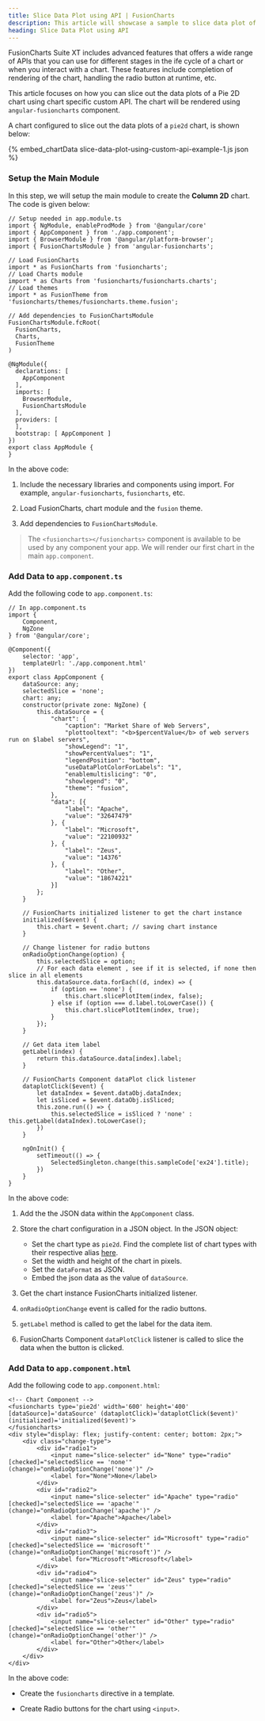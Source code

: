 ```yaml
---
title: Slice Data Plot using API | FusionCharts
description: This article will showcase a sample to slice data plot of the pie chart using chart specific custom API .
heading: Slice Data Plot using API
---
```


FusionCharts Suite XT includes advanced features that offers a wide range of APIs that you can use for different stages in the ife cycle of a chart or when you interact with a chart. These features include completion of rendering of the chart, handling the radio button at runtime, etc.

This article focuses on how you can slice out the data plots of a Pie 2D chart using chart specific custom API. The chart will be rendered using `angular-fusioncharts` component. 

A chart configured to slice out the data plots of a `pie2d` chart, is shown below:

{% embed_chartData slice-data-plot-using-custom-api-example-1.js json %}

### Setup the Main Module

In this step, we will setup the main module to create the **Column 2D** chart. The code is given below:

```
// Setup needed in app.module.ts
import { NgModule, enableProdMode } from '@angular/core'
import { AppComponent } from './app.component';
import { BrowserModule } from '@angular/platform-browser';
import { FusionChartsModule } from 'angular-fusioncharts';

// Load FusionCharts
import * as FusionCharts from 'fusioncharts';
// Load Charts module
import * as Charts from 'fusioncharts/fusioncharts.charts';
// Load themes
import * as FusionTheme from 'fusioncharts/themes/fusioncharts.theme.fusion';

// Add dependencies to FusionChartsModule
FusionChartsModule.fcRoot(
  FusionCharts,
  Charts,
  FusionTheme
)

@NgModule({
  declarations: [
    AppComponent
  ],
  imports: [
    BrowserModule,
    FusionChartsModule
  ],
  providers: [
  ],
  bootstrap: [ AppComponent ]
})
export class AppModule {
}
```

In the above code:

1. Include the necessary libraries and components using import. For example, `angular-fusioncharts`, `fusioncharts`, etc.

2. Load FusionCharts, chart module and the `fusion` theme.

3. Add dependencies to `FusionChartsModule`.

> The `<fusioncharts></fusioncharts>` component is available to be used by any component your app. We will render our first chart in the main `app.component`.

### Add Data to `app.component.ts`

Add the following code to `app.component.ts`:

```
// In app.component.ts
import {
    Component,
    NgZone
} from '@angular/core';

@Component({
    selector: 'app',
    templateUrl: './app.component.html'
})
export class AppComponent {
    dataSource: any;
    selectedSlice = 'none';
    chart: any;
    constructor(private zone: NgZone) {
        this.dataSource = {
            "chart": {
                "caption": "Market Share of Web Servers",
                "plottooltext": "<b>$percentValue</b> of web servers run on $label servers",
                "showLegend": "1",
                "showPercentValues": "1",
                "legendPosition": "bottom",
                "useDataPlotColorForLabels": "1",
                "enablemultislicing": "0",
                "showlegend": "0",
                "theme": "fusion",
            },
            "data": [{
                "label": "Apache",
                "value": "32647479"
            }, {
                "label": "Microsoft",
                "value": "22100932"
            }, {
                "label": "Zeus",
                "value": "14376"
            }, {
                "label": "Other",
                "value": "18674221"
            }]
        };
    }

    // FusionCharts initialized listener to get the chart instance
    initialized($event) {
        this.chart = $event.chart; // saving chart instance 
    }

    // Change listener for radio buttons
    onRadioOptionChange(option) {
        this.selectedSlice = option;
        // For each data element , see if it is selected, if none then slice in all elements
        this.dataSource.data.forEach((d, index) => {
            if (option == 'none') {
                this.chart.slicePlotItem(index, false);
            } else if (option === d.label.toLowerCase()) {
                this.chart.slicePlotItem(index, true);
            }
        });
    }

    // Get data item label
    getLabel(index) {
        return this.dataSource.data[index].label;
    }

    // FusionCharts Component dataPlot click listener
    dataplotClick($event) {
        let dataIndex = $event.dataObj.dataIndex;
        let isSliced = $event.dataObj.isSliced;
        this.zone.run(() => {
            this.selectedSlice = isSliced ? 'none' : this.getLabel(dataIndex).toLowerCase();
        })
    }

    ngOnInit() {
        setTimeout(() => {
            SelectedSingleton.change(this.sampleCode['ex24'].title);
        })
    }
}
```

In the above code:

1. Add the the JSON data within the `AppComponent` class.

2. Store the chart configuration in a JSON object. In the JSON object:
    * Set the chart type as `pie2d`. Find the complete list of chart types with their respective alias [here](https://www.fusioncharts.com/dev/chart-guide/list-of-charts).
    * Set the width and height of the chart in pixels. 
    * Set the `dataFormat` as JSON.
    * Embed the json data as the value of `dataSource`.

3. Get the chart instance FusionCharts initialized listener.

4. `onRadioOptionChange` event is called for the radio buttons.

5. `getLabel` method is called to get the label for the data item.

6. FusionCharts Component `dataPlotClick` listener is called to slice the data when the button is clicked.

### Add Data to `app.component.html`

Add the following code to `app.component.html`:

```
<!-- Chart Component -->
<fusioncharts type='pie2d' width='600' height='400' [dataSource]='dataSource' (dataplotClick)='dataplotClick($event)' (initialized)='initialized($event)'>
</fusioncharts>
<div style="display: flex; justify-content: center; bottom: 2px;">
    <div class="change-type">
        <div id="radio1">
            <input name="slice-selecter" id="None" type="radio" [checked]="selectedSlice == 'none'" (change)="onRadioOptionChange('none')" />
            <label for="None">None</label>
        </div>
        <div id="radio2">
            <input name="slice-selecter" id="Apache" type="radio" [checked]="selectedSlice == 'apache'" (change)="onRadioOptionChange('apache')" />
            <label for="Apache">Apache</label>
        </div>
        <div id="radio3">
            <input name="slice-selecter" id="Microsoft" type="radio" [checked]="selectedSlice == 'microsoft'" (change)="onRadioOptionChange('microsoft')" />
            <label for="Microsoft">Microsoft</label>
        </div>
        <div id="radio4">
            <input name="slice-selecter" id="Zeus" type="radio" [checked]="selectedSlice == 'zeus'" (change)="onRadioOptionChange('zeus')" />
            <label for="Zeus">Zeus</label>
        </div>
        <div id="radio5">
            <input name="slice-selecter" id="Other" type="radio" [checked]="selectedSlice == 'other'" (change)="onRadioOptionChange('other')" />
            <label for="Other">Other</label>
        </div>
    </div>
</div>
```

In the above code:

* Create the `fusioncharts` directive in a template.

* Create Radio buttons for the chart using `<input>`.